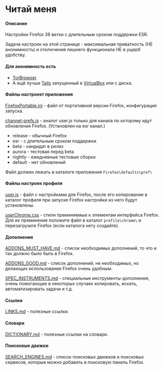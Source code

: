 # Читай меня

#### Описание

Настройки Firefox 38 ветки с длительным сроком поддержки ESR.

Задача настроек на этой странице - максимальная приватность (НЕ анонимность) и отключения лишнего функционала НЕ в ущерб удобству.

#### Для анонимность есть
* [TorBrowser](https://www.torproject.org/index.html.en)
* А ещё лучше [Tails](https://tails.boum.org/) запущенный в [VirtualBox](https://www.virtualbox.org/wiki/Downloads) или с диска.

#### Файлы настроект приложения

[FirefoxPortable.ini](FirefoxPortable.ini) - файл от портативной версии Firefox, конфигурация запуска.

[channel-prefs.js](channel-prefs.js) - аналог user.js только для канала по которому идут обновления Firefox. (Установлен на esr канал.)
* release - обычный Firefox
* esr - с длительным сроком поддержки
* beta - кандидат в релиз
* aurora - тестовая перед beta
* nightly - ежедневные тестовые сборки
* default - нет обновлений

Файл должен лежать в каталоге приложения `Firefox\defaults\pref\`

#### Файлы настроек профиля

[user.js](user.js) - файл с настройками для Firefox, после его копирование в каталог профиля при запуске Firefox настройки из него будут установлены.

[userChrome.css](userChrome.css) - стили преминяемые к элементам интерфейса Firefox. Для их преминения положите файл в каталог `profile\chrome\` и перезагрузите Firefox (если каталога нету создайте).

#### Дополнения

[ADDONS_MUST_HAVE.md](ADDONS_MUST_HAVE.md) - список необходимых дополнений, то что и так должно было быть в Firefox.

[ADDONS_GOOD.md](ADDONS_GOOD.md) - список дополнений, не необходимых, но делающих использование Firefox очень удобным.

[SPEC_INSTRUMENTS.md](SPEC_INSTRUMENTS.md) - специальные инструменты-дополнения, очень помогающие в некоторых случаях копировать, искать, автоматизировать задачи и т.д.

#### Ссылки

[LINKS.md](LINKS.md) - полезные ссылки.

#### Словари

[DICTIONARY.md](DICTIONARY.md) - полезные ссылки на словари.

#### Поисковые движки

[SEARCH_ENGINES.md](SEARCH_ENGINES.md) - список поисковых движков и поисковых сервисов, которые можно добавить в поисковую панель Firefox.